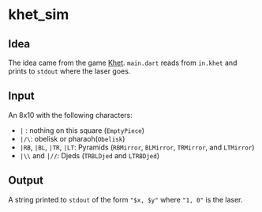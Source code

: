 # khet_sim
## Idea
The idea came from the game [Khet](https://en.wikipedia.org/wiki/Khet_(game)).
`main.dart` reads from `in.khet` and prints to `stdout` where the laser goes.
## Input
An 8x10 with the following characters:
- `|`  : nothing on this square (`EmptyPiece`)
- `|/\`: obelisk or pharaoh(`Obelisk`)
- `|RB`, `|BL`, `|TR`, `|LT`: Pyramids (`RBMirror`, `BLMirror`, `TRMirror`, and `LTMirror`)
- `|\\` and `|//`: Djeds (`TRBLDjed` and `LTRBDjed`)
## Output
A string printed to `stdout` of the form `"$x, $y"` where `"1, 0"` is the laser.

